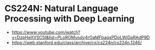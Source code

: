 # CS224N: Natural Language Processing with Deep Learning
- https://www.youtube.com/watch?v=DzpHeXVSC5I&list=PLoROMvodv4rOaMFbaqxPDoLWjDaRAdP9D
- https://web.stanford.edu/class/archive/cs/cs224n/cs224n.1246/
